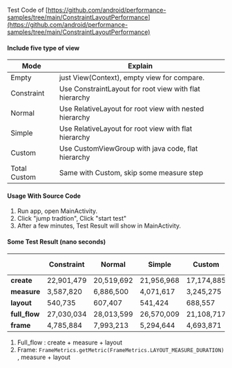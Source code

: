 Test Code of [https://github.com/android/performance-samples/tree/main/ConstraintLayoutPerformance](https://github.com/android/performance-samples/tree/main/ConstraintLayoutPerformance)

#### Include five type of view

Mode | Explain 
--- | ---
Empty | just View(Context), empty view for compare.
Constraint | Use ConstraintLayout for root view with flat hierarchy
Normal  | Use RelativeLayout for root view with nested hierarchy
Simple | Use RelativeLayout for root view with flat hierarchy
Custom | Use CustomViewGroup with java code, flat hierarchy
Total Custom | Same with Custom, skip some measure step

#### Usage With Source Code

1. Run app, open MainActivity.
2. Click "jump tradtion", Click "start test"
3. After a few minutes, Test Result will show in MainActivity.

#### Some Test Result (nano seconds)

|               | **Constraint** | **Normal** | **Simple** | **Custom** | **Total Custom** |
| ------------- | -------------- | ---------- | ---------- | ---------- | ---------------- |
| **create**    | 22,901,479     | 20,519,692 | 21,956,968 | 17,174,885 | 16,769,911       |
| **measure**   | 3,587,820      | 6,886,500  | 4,071,617  | 3,245,275  | 3,082,938        |
| **layout**    | 540,735        | 607,407    | 541,424    | 688,557    | 691,130          |
| **full_flow** | 27,030,034     | 28,013,599 | 26,570,009 | 21,108,717 | 20,543,979       |
| **frame**     | 4,785,884      | 7,993,213  | 5,294,644  | 4,693,871  | 4,543,181        |

1. Full_flow : create + measure + layout
2. Frame: `FrameMetrics.getMetric(FrameMetrics.LAYOUT_MEASURE_DURATION) ` , measure + layout
